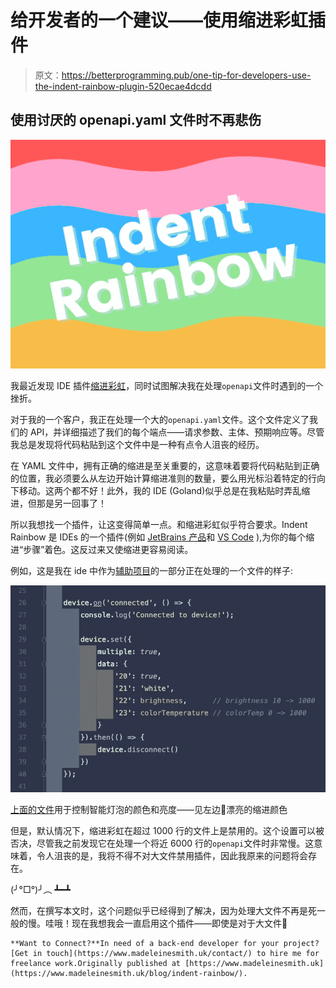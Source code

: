 # 给开发者的一个建议——使用缩进彩虹插件

> 原文：<https://betterprogramming.pub/one-tip-for-developers-use-the-indent-rainbow-plugin-520ecae4dcdd>

## 使用讨厌的 openapi.yaml 文件时不再悲伤

![](img/0c107a82a4d123841ea37cbd445f55fd.png)

我最近发现 IDE 插件[缩进彩虹](https://plugins.jetbrains.com/plugin/13308-indent-rainbow)，同时试图解决我在处理`openapi`文件时遇到的一个挫折。

对于我的一个客户，我正在处理一个大的`openapi.yaml`文件。这个文件定义了我们的 API，并详细描述了我们的每个端点——请求参数、主体、预期响应等。尽管我总是发现将代码粘贴到这个文件中是一种有点令人沮丧的经历。

在 YAML 文件中，拥有正确的缩进是至关重要的，这意味着要将代码粘贴到正确的位置，我必须要么从左边开始计算缩进准则的数量，要么用光标沿着特定的行向下移动。这两个都不好！此外，我的 IDE (Goland)似乎总是在我粘贴时弄乱缩进，但那是另一回事了！

所以我想找一个插件，让这变得简单一点。和缩进彩虹似乎符合要求。Indent Rainbow 是 IDEs 的一个插件(例如 [JetBrains 产品](https://plugins.jetbrains.com/plugin/13308-indent-rainbow)和 [VS Code](https://marketplace.visualstudio.com/items?itemName=oderwat.indent-rainbow) ),为你的每个缩进“步骤”着色。这反过来又使缩进更容易阅读。

例如，这是我在 ide 中作为[辅助项目](https://github.com/MadeleineSmith/smart-home-panel-be)的一部分正在处理的一个文件的样子:

![](img/c54d015dbcaff1087910388b1812b70e.png)

[上面的文件](https://github.com/MadeleineSmith/Smart-Home-Panel-BE/blob/42642cc94748a4724103784ab7a37ad916933c6d/services/deviceService.js#L29)用于控制智能灯泡的颜色和亮度——见左边🥰漂亮的缩进颜色

但是，默认情况下，缩进彩虹在超过 1000 行的文件上是禁用的。这个设置可以被否决，尽管我之前发现它在处理一个将近 6000 行的`openapi`文件时非常慢。这意味着，令人沮丧的是，我将不得不对大文件禁用插件，因此我原来的问题将会存在。

(╯°□°)╯︵ ┻━┻

然而，在撰写本文时，这个问题似乎已经得到了解决，因为处理大文件不再是死一般的慢。哇哦！现在我想我会一直启用这个插件——即使是对于大文件💯

```
**Want to Connect?**In need of a back-end developer for your project? [Get in touch](https://www.madeleinesmith.uk/contact/) to hire me for freelance work.Originally published at [https://www.madeleinesmith.uk](https://www.madeleinesmith.uk/blog/indent-rainbow/).
```